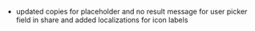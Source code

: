 - updated copies for placeholder and no result message for user picker field in share and added localizations for icon labels